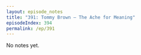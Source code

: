 ```yaml
---
layout: episode_notes
title: "391: Tommy Brown — The Ache for Meaning"
episodeIndex: 394
permalink: /ep/391
---
```

No notes yet.
